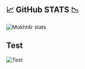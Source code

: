 ## 📈 GitHub STATS 📉
![Mokht4r stats](https://github-readme-stats.vercel.app/api?username=mokht4r&count_private=true&theme=radical)
## Test
![Test]("https://github-readme-stats-sigma-five.vercel.app/api/top-langs/?username=mokht4r&layout=compact&theme=radical)
